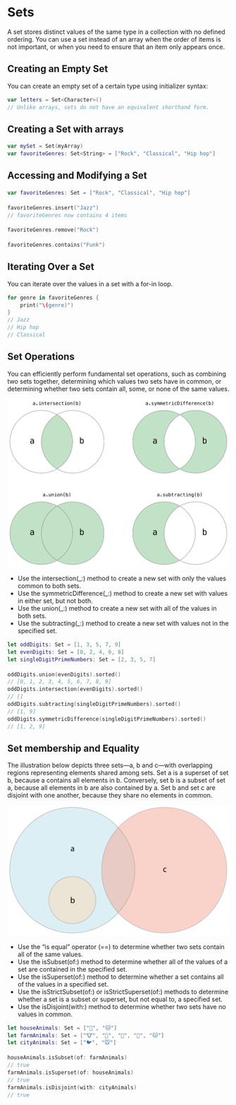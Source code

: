 # Sets

A set stores distinct values of the same type in a collection with no defined ordering. You can use a set instead of an array when the order of items is not important, or when you need to ensure that an item only appears once.

## Creating an Empty Set

You can create an empty set of a certain type using initializer syntax:

```Swift
var letters = Set<Character>()
// Unlike arrays, sets do not have an equivalent shorthand form.
```

## Creating a Set with arrays

```Swift
var mySet = Set(myArray)
var favoriteGenres: Set<String> = ["Rock", "Classical", "Hip hop"]
```

## Accessing and Modifying a Set

```Swift
var favoriteGenres: Set = ["Rock", "Classical", "Hip hop"]

favoriteGenres.insert("Jazz")
// favoriteGenres now contains 4 items

favoriteGenres.remove("Rock")

favoriteGenres.contains("Funk")
```

## Iterating Over a Set

You can iterate over the values in a set with a for-in loop.

```Swift
for genre in favoriteGenres {
    print("\(genre)")
}
// Jazz
// Hip hop
// Classical
```

## Set Operations

You can efficiently perform fundamental set operations, such as combining two sets together, determining which values two sets have in common, or determining whether two sets contain all, some, or none of the same values.

!["set Operations"](resources/sets.png)

- Use the intersection(_:) method to create a new set with only the values common to both sets.
- Use the symmetricDifference(_:) method to create a new set with values in either set, but not both.
- Use the union(_:) method to create a new set with all of the values in both sets.
- Use the subtracting(_:) method to create a new set with values not in the specified set.

```Swift
let oddDigits: Set = [1, 3, 5, 7, 9]
let evenDigits: Set = [0, 2, 4, 6, 8]
let singleDigitPrimeNumbers: Set = [2, 3, 5, 7]

oddDigits.union(evenDigits).sorted()
// [0, 1, 2, 3, 4, 5, 6, 7, 8, 9]
oddDigits.intersection(evenDigits).sorted()
// []
oddDigits.subtracting(singleDigitPrimeNumbers).sorted()
// [1, 9]
oddDigits.symmetricDifference(singleDigitPrimeNumbers).sorted()
// [1, 2, 9]
```

## Set membership and Equality

The illustration below depicts three sets—a, b and c—with overlapping regions representing elements shared among sets. Set a is a superset of set b, because a contains all elements in b. Conversely, set b is a subset of set a, because all elements in b are also contained by a. Set b and set c are disjoint with one another, because they share no elements in common.

!["set membership"](resources/setEuler.png)

- Use the “is equal” operator (==) to determine whether two sets contain all of the same values.
- Use the isSubset(of:) method to determine whether all of the values of a set are contained in the specified set.
- Use the isSuperset(of:) method to determine whether a set contains all of the values in a specified set.
- Use the isStrictSubset(of:) or isStrictSuperset(of:) methods to determine whether a set is a subset or superset, but not equal to, a specified set.
- Use the isDisjoint(with:) method to determine whether two sets have no values in common.

```Swift
let houseAnimals: Set = ["🐶", "🐱"]
let farmAnimals: Set = ["🐮", "🐔", "🐑", "🐶", "🐱"]
let cityAnimals: Set = ["🐦", "🐭"]
 
houseAnimals.isSubset(of: farmAnimals)
// true
farmAnimals.isSuperset(of: houseAnimals)
// true
farmAnimals.isDisjoint(with: cityAnimals)
// true
```
